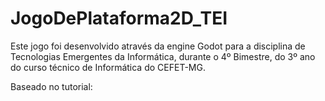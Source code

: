 # JogoDePlataforma2D_TEI

Este jogo foi desenvolvido através da engine Godot para a disciplina de Tecnologias Emergentes da Informática, durante o 4º Bimestre, do 3º ano do curso técnico de Informática do CEFET-MG.

Baseado no tutorial: <a href="https://www.youtube.com/playlist?list=PL-oJEh-N3A3Qis2H0Mi-_jaq1c5oFd2Ty" target="_blank"> </a>
